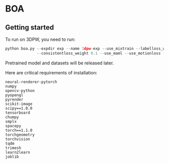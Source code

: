 # BOA
## Getting started
To run on 3DPW, you need to run:
```python
python boa.py --expdir exp --name 3dpw-exp --use_mixtrain --labelloss_weight 0.1 --use_meanteacher --ema_decay 0.1\
              --consistentloss_weight 0.1 --use_maml --use_motionloss --metalr 8e-6 --motionloss_weight 0.1
```
Pretrained model and datasets will be released later.

Here are critical requirements of installation:
```buildoutcfg
neural-renderer-pytorch
numpy
opencv-python
pyopengl
pyrender
scikit-image
scipy==1.0.0
tensorboard
chumpy
smplx
spacepy
torch==1.1.0
torchgeometry
torchvision
tqdm
trimesh
learn2learn
joblib
```


